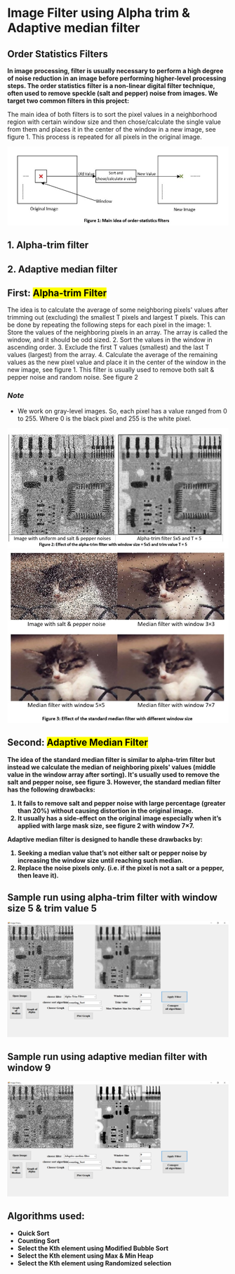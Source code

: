 # Image Filter using Alpha trim & Adaptive median filter

## Order Statistics Filters
**In image processing, filter is usually necessary to perform a high degree of noise reduction in an image before performing higher-level processing steps. The order statistics** **filter is a non-linear digital filter technique, often used to remove speckle  (salt and pepper) noise from images. We target two common filters in this project:**
<p>The main idea of both filters is to sort the pixel values in a neighborhood region with certain window size and then chose/calculate the single value from them and places it in the center of the window in a new image, see figure 1. This process is repeated for all pixels in the original image.</p>
<img src="https://github.com/salahahraf253/Image-Filtering-using-Alpha-Trim-filter-and-Adaptive-median-filter/blob/main/Samples/picture%20documnet/figure%201.jpg">
<h2>1.	Alpha-trim filter</h2>
 <h2>2.	Adaptive median filter</h2>
<h2><b>First:</b> <mark>Alpha-trim Filter</mark></h2>
<p>The idea is to calculate the average of some neighboring pixels' values after trimming out (excluding) the smallest T pixels and largest T pixels. This can be done by repeating the following steps for each pixel in the image:
1.	Store the values of the neighboring pixels in an array. The array is called the window, and it should be odd sized.
2.	Sort the values in the window in ascending order.
3.	Exclude the first T values (smallest) and the last T values (largest) from the array.
4.	Calculate the average of the remaining values as the new pixel value and place it in the center of the window in the new image, see figure 1.
This filter is usually used to remove both salt & pepper noise and random noise. See figure 2</p>
<h3><em>Note</em></h3>
<ul>
<li>
We work on gray-level images. So, each pixel has a value ranged from 0 to 255. Where 0 is the black pixel and 255 is the white pixel.
</li> 
</ul>

<img src="https://github.com/salahahraf253/Image-Filtering-using-Alpha-Trim-filter-and-Adaptive-median-filter/blob/main/Samples/picture%20documnet/figure%202.jpg">
<b>
<img src="https://github.com/salahahraf253/Image-Filtering-using-Alpha-Trim-filter-and-Adaptive-median-filter/blob/main/Samples/picture%20documnet/figure%203.jpg">

 <h2><b>Second:</b> <mark>Adaptive Median Filter</mark></h2>
 <p>
  The idea of the standard median filter is similar to alpha-trim filter but instead we calculate the median of neighboring pixels' values (middle value in the window array after sorting). 
It's usually used to remove the salt and pepper noise, see figure 3.
However, the standard median filter has the following drawbacks:
  <ol>
   <li>It fails to remove salt and pepper noise with large percentage (greater than 20%) without causing distortion in the original image.</li>
   <li>It usually has a side-effect on the original image especially when it’s applied with large mask size, see figure 2 with window 7×7.</li>
  </ol>
 <b>Adaptive median filter</b> is designed to handle these drawbacks by:
 <ol>
  <li>Seeking a median value that’s not either salt or pepper noise by increasing the window size until reaching such median.</li>
  <li>Replace the noise pixels only. (i.e. if the pixel is not a salt or a pepper, then leave it).</li>
 </ol>
 </p>
 
<h2>Sample run using alpha-trim filter with window size 5 & trim value 5</h2>
<img src="https://github.com/salahahraf253/Image-Filtering-using-Alpha-Trim-filter-and-Adaptive-median-filter/blob/main/Samples/Examples%20for%20Output%20Images/alphatrim%20windowSize%205%20%26%20trim%20value%205.png">
<b>
 <h2>Sample run using adaptive median filter with window 9</h2>
 <img src="https://github.com/salahahraf253/Image-Filtering-using-Alpha-Trim-filter-and-Adaptive-median-filter/blob/main/Samples/Examples%20for%20Output%20Images/adaptive_median_filter_windowSize%209.png">
 <b>
  <h2>Algorithms used:</h2>
  <ul>
   <li>Quick Sort</li>
   <li>Counting Sort</li>
   <li>Select the Kth element using Modified Bubble Sort</li>
   <li>Select the Kth element using Max & Min Heap</li>
   <li>Select the Kth element using Randomized selection</li>
  </ul>

